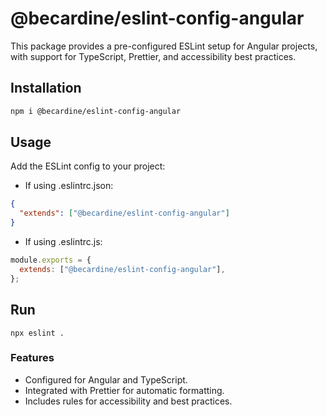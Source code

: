# @becardine/eslint-config-angular

This package provides a pre-configured ESLint setup for Angular projects, with support for TypeScript, Prettier, and accessibility best practices.

## Installation

```bash
npm i @becardine/eslint-config-angular
```

## Usage

Add the ESLint config to your project:

- If using .eslintrc.json:

```json
{
  "extends": ["@becardine/eslint-config-angular"]
}
```

- If using .eslintrc.js:

```js
module.exports = {
  extends: ["@becardine/eslint-config-angular"],
};
```

## Run

```
npx eslint .
```

### Features

- Configured for Angular and TypeScript.
- Integrated with Prettier for automatic formatting.
- Includes rules for accessibility and best practices.
